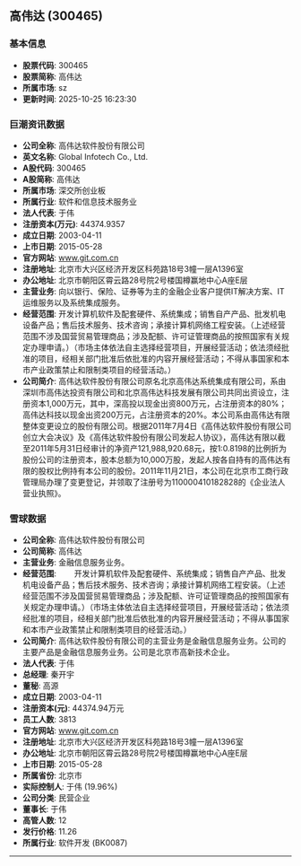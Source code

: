 ## 高伟达 (300465)

### 基本信息

- **股票代码**: 300465
- **股票简称**: 高伟达
- **所属市场**: sz
- **更新时间**: 2025-10-25 16:23:30

### 巨潮资讯数据

- **公司全称**: 高伟达软件股份有限公司
- **英文名称**: Global Infotech Co., Ltd.
- **A股代码**: 300465
- **A股简称**: 高伟达
- **所属市场**: 深交所创业板
- **所属行业**: 软件和信息技术服务业
- **法人代表**: 于伟
- **注册资本(万元)**: 44374.9357
- **成立日期**: 2003-04-11
- **上市日期**: 2015-05-28
- **官方网站**: www.git.com.cn
- **注册地址**: 北京市大兴区经济开发区科苑路18号3幢一层A1396室
- **办公地址**: 北京市朝阳区霄云路28号院2号楼国樽赢地中心A座E层
- **主营业务**: 向以银行、保险、证券等为主的金融企业客户提供IT解决方案、IT运维服务以及系统集成服务。
- **经营范围**: 开发计算机软件及配套硬件、系统集成；销售自产产品、批发机电设备产品；售后技术服务、技术咨询；承接计算机网络工程安装。（上述经营范围不涉及国营贸易管理商品；涉及配额、许可证管理商品的按照国家有关规定办理申请。）（市场主体依法自主选择经营项目，开展经营活动；依法须经批准的项目，经相关部门批准后依批准的内容开展经营活动；不得从事国家和本市产业政策禁止和限制类项目的经营活动。）
- **公司简介**: 高伟达软件股份有限公司原名北京高伟达系统集成有限公司，系由深圳市高伟达投资有限公司和北京高伟达科技发展有限公司共同出资设立，注册资本1,000万元，其中，深高投以现金出资800万元，占注册资本的80%；高伟达科技以现金出资200万元，占注册资本的20%。本公司系由高伟达有限整体变更设立的股份有限公司。根据2011年7月4日《高伟达软件股份有限公司创立大会决议》及《高伟达软件股份有限公司发起人协议》，高伟达有限以截至2011年5月31日经审计的净资产121,988,920.68元，按1:0.8198的比例折为股份公司的注册资本，股本总额为10,000万股，发起人按各自持有的高伟达有限的股权比例持有本公司的股份。2011年11月21日，本公司在北京市工商行政管理局办理了变更登记，并领取了注册号为110000410182828的《企业法人营业执照》。

### 雪球数据

- **公司全称**: 高伟达软件股份有限公司
- **公司简称**: 高伟达
- **主营业务**: 金融信息服务业务。
- **经营范围**: 　　开发计算机软件及配套硬件、系统集成；销售自产产品、批发机电设备产品；售后技术服务、技术咨询；承接计算机网络工程安装。（上述经营范围不涉及国营贸易管理商品；涉及配额、许可证管理商品的按照国家有关规定办理申请。）（市场主体依法自主选择经营项目，开展经营活动；依法须经批准的项目，经相关部门批准后依批准的内容开展经营活动；不得从事国家和本市产业政策禁止和限制类项目的经营活动。）
- **公司简介**: 高伟达软件股份有限公司的主营业务是金融信息服务业务。公司的主要产品是金融信息服务业务。公司是北京市高新技术企业。
- **法人代表**: 于伟
- **总经理**: 秦开宇
- **董秘**: 高源
- **成立日期**: 2003-04-11
- **注册资本(元)**: 44374.94万元
- **员工人数**: 3813
- **官方网站**: www.git.com.cn
- **注册地址**: 北京市大兴区经济开发区科苑路18号3幢一层A1396室
- **办公地址**: 北京市朝阳区霄云路28号院2号楼国樽赢地中心A座E层
- **上市日期**: 2015-05-28
- **所属省份**: 北京市
- **实际控制人**: 于伟 (19.96%)
- **公司分类**: 民营企业
- **董事长**: 于伟
- **高管人数**: 12
- **发行价格**: 11.26
- **所属行业**: 软件开发 (BK0087)

---